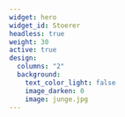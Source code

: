 ```yaml
---
widget: hero
widget_id: Stoerer
headless: true
weight: 30
active: true
design:
  columns: "2"
  background:
    text_color_light: false
    image_darken: 0
    image: junge.jpg
---
```

<br>

<br>

<br>

<br>

<br>

<br>

<br>

<br>

<br>

![]()
